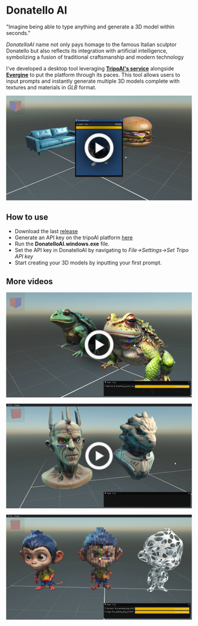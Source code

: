 # Donatello AI

"Imagine being able to type anything and generate a 3D model within seconds."

_DonatelloAI_ name not only pays homage to the famous Italian sculptor Donatello but also reflects its integration with artificial intelligence, symbolizing a fusion of traditional craftsmanship and modern technology

I've developed a desktop tool leveraging __[TripoAI's service](https://platform.tripo3d.ai/docs/introduction)__ alongside __[Evergine](https://evergine.com/)__ to put the platform through its paces. This tool allows users to input prompts and instantly generate multiple 3D models complete with textures and materials in _GLB_ format.

[![Video1](Screenshots/TripoAI-screenshot.png)](https://youtu.be/4h0niYYxv08)

## How to use

- Download the last [release](https://github.com/Jorgemagic/DonatelloAI/releases/latest)
- Generate an API key on the tripoAI platform [here](https://platform.tripo3d.ai/api-keys)
- Run the __DonatelloAI.windows.exe__ file.
- Set the API key in DonatelloAI by navigating to _File->Settings->Set Tripo API key_
- Start creating your 3D models by inputting your first prompt.


## More videos

[![Video2](Screenshots/refine_animate_screenshot.png)](https://youtu.be/tMIblPzj7Rk)

[![Video3](Screenshots/image-to-model.png)](https://www.youtube.com/watch?v=eK2TKLc32ZY)

[![Video4](Screenshots/stylization.png)](https://youtu.be/CnJmdrukPUM)

